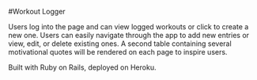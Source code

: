 #Workout Logger

Users log into the page and can view logged workouts or click to create a new one.  Users can easily navigate through the app to add new entries or view, edit, or delete existing ones.  A second table containing several motivational quotes will be rendered on each page to inspire users.  <br />

Built with Ruby on Rails, deployed on Heroku.
